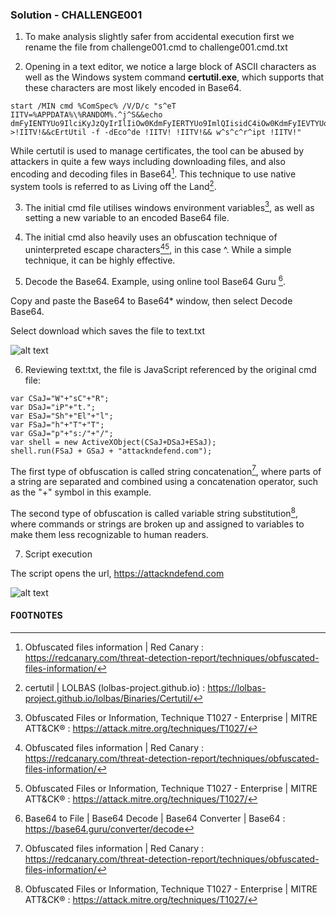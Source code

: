 ### Solution - CHALLENGE001

1. To make analysis slightly safer from accidental execution first we rename the file from challenge001.cmd to challenge001.cmd.txt

2. Opening in a text editor, we notice a large block of ASCII characters as well as the Windows system command **certutil.exe**, which supports that these characters are most likely encoded in Base64.

```
start /MIN cmd %ComSpec% /V/D/c "s^eT IITV=%APPDATA%\%RANDOM%.^j^S&&echo dmFyIENTYUo9IlciKyJzQyIrIlIiOw0KdmFyIERTYUo9ImlQIisidC4iOw0KdmFyIEVTYUo9IlNoIisiRWwiKyJsIjsNCnZhciBGU2FKPSJoIisiVCIrIlQiOw0KdmFyIEdTYUo9InAiKyJzOi8iKyIvIjsNCnZhciBzaGVsbCA9IG5ldyBBY3RpdmVYT2JqZWN0KENTYUorRFNhSitFU2FKKTsNCnNoZWxsLnJ1bihGU2FKICsgR1NhSiArICJhdHRhY2tuZGVmZW5kLmNvbSIpOw== >!IITV!&&cErtUtil -f -dEco^de !IITV! !IITV!&& w^s^c^r^ipt !IITV!"
```

While certutil is used to manage certificates, the tool can be abused by attackers in quite a few ways including downloading files, and also encoding and decoding files in Base64[^1]. This technique to use native system tools is referred to as Living off the Land[^2]. 

3. The initial cmd file utilises windows environment variables[^3], as well as setting a new variable to an encoded Base64 file. 

4. The initial cmd also heavily uses an obfuscation technique of uninterpreted escape characters[^1][^3], in this case ^. While a simple technique, it can be highly effective.

5. Decode the Base64. Example, using online tool Base64 Guru [^4].

Copy and paste the Base64 to Base64* window, then select Decode Base64. 

Select download which saves the file to text.txt

![alt text](https://github.com/ATTACKnDEFEND/Deobfuscation-Challenges/blob/main/challenge001/solution/image1.png)

6. Reviewing text:txt, the file is JavaScript referenced by the original cmd file:

```
var CSaJ="W"+"sC"+"R";
var DSaJ="iP"+"t.";
var ESaJ="Sh"+"El"+"l";
var FSaJ="h"+"T"+"T";
var GSaJ="p"+"s:/"+"/";
var shell = new ActiveXObject(CSaJ+DSaJ+ESaJ);
shell.run(FSaJ + GSaJ + "attackndefend.com");
```

The first type of obfuscation is called string concatenation[^1], where parts of a string are separated and combined using a concatenation operator, such as the "+" symbol in this example.

The second type of obfuscation is called variable string substitution[^3], where commands or strings are broken up and assigned to variables to make them less recognizable to human readers.

7. Script execution

The script opens the url, https://attackndefend.com

![alt text](https://github.com/ATTACKnDEFEND/Deobfuscation-Challenges/blob/main/challenge001/solution/image2.png)

#### F00TN0TES

[^1]: Obfuscated files information | Red Canary : https://redcanary.com/threat-detection-report/techniques/obfuscated-files-information/

[^2]: certutil | LOLBAS (lolbas-project.github.io) : https://lolbas-project.github.io/lolbas/Binaries/Certutil/

[^3]: Obfuscated Files or Information, Technique T1027 - Enterprise | MITRE ATT&CK® : https://attack.mitre.org/techniques/T1027/

[^4]: Base64 to File | Base64 Decode | Base64 Converter | Base64 : https://base64.guru/converter/decode

